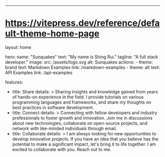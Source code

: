 ---
# https://vitepress.dev/reference/default-theme-home-page
layout: home

hero:
  name: "Sunquakes"
  text: "My name is Shing Rui."
  tagline: "A full stack developer."
  image:
    src: /assets/logo.svg
    alt: Sunquakes 
  actions:
    - theme: brand
      text: Markdown Examples
      link: /markdown-examples
    - theme: alt
      text: API Examples
      link: /api-examples

features:
  - title: Share
    details: >
      Sharing insights and knowledge gained from years of hands-on experience in the field. 
      I provide tutorials on various programming languages and frameworks, 
      and share my thoughts on best practices in software development.
  - title: Connect
    details: >
      Connecting with fellow developers and industry professionals to foster growth and innovation. 
      Join me in discussions about new technologies, collaborate on open-source projects, and network with like-minded individuals 
      through email. 
  - title: Collaborate
    details: >
      I am always looking for new opportunities to develop innovative projects. If you have an idea that you believe has the potential 
      to make a significant impact, let's bring it to life together. I am excited to 
      collaborate with you. Reach out to me.

